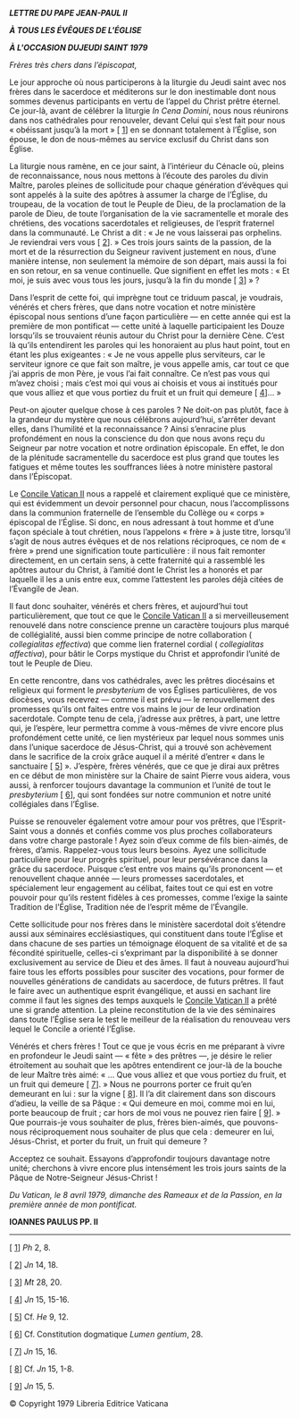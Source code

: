 ***LETTRE DU PAPE JEAN-PAUL II***

***À TOUS LES ÉVÊQUES DE L'ÉGLISE***

***À L'OCCASION DU******JEUDI SAINT 1979***

*Frères très chers dans l’épiscopat,*

Le jour approche où nous participerons à la liturgie du Jeudi saint avec nos frères dans le sacerdoce et méditerons sur le don inestimable dont nous sommes devenus participants en vertu de l’appel du Christ prêtre éternel. Ce jour-là, avant de célébrer la liturgie *In Cena Domini*, nous nous réunirons dans nos cathédrales pour renouveler, devant Celui qui s’est fait pour nous « obéissant jusqu’à la mort » [ [1](#_ftn1 "")] en se donnant totalement à l’Église, son épouse, le don de nous-mêmes au service exclusif du Christ dans son Église.

La liturgie nous ramène, en ce jour saint, à l’intérieur du Cénacle où, pleins de reconnaissance, nous nous mettons à l’écoute des paroles du divin Maître, paroles pleines de sollicitude pour chaque génération d’évêques qui sont appelés à la suite des apôtres à assumer la charge de l’Église, du troupeau, de la vocation de tout le Peuple de Dieu, de la proclamation de la parole de Dieu, de toute l’organisation de la vie sacramentelle et morale des chrétiens, des vocations sacerdotales et religieuses, de l’esprit fraternel dans la communauté. Le Christ a dit : « Je ne vous laisserai pas orphelins. Je reviendrai vers vous [ [2](#_ftn2 "")]. » Ces trois jours saints de la passion, de la mort et de la résurrection du Seigneur ravivent justement en nous, d’une manière intense, non seulement la mémoire de son départ, mais aussi la foi en son retour, en sa venue continuelle. Que signifient en effet les mots : « Et moi, je suis avec vous tous les jours, jusqu’à la fin du monde [ [3](#_ftn3 "")] » ?

Dans l’esprit de cette foi, qui imprègne tout ce triduum pascal, je voudrais, vénérés et chers frères, que dans notre vocation et notre ministère épiscopal nous sentions d’une façon particulière — en cette année qui est la première de mon pontificat — cette unité à laquelle participaient les Douze lorsqu’ils se trouvaient réunis autour du Christ pour la dernière Cène. C’est là qu’ils entendirent les paroles qui les honoraient au plus haut point, tout en étant les plus exigeantes : « Je ne vous appelle plus serviteurs, car le serviteur ignore ce que fait son maître, je vous appelle amis, car tout ce que j’ai appris de mon Père, je vous l’ai fait connaître. Ce n’est pas vous qui m’avez choisi ; mais c’est moi qui vous ai choisis et vous ai institués pour que vous alliez et que vous portiez du fruit et un fruit qui demeure [ [4](#_ftn4 "")]… »

Peut-on ajouter quelque chose à ces paroles ? Ne doit-on pas plutôt, face à la grandeur du mystère que nous célébrons aujourd’hui, s’arrêter devant elles, dans l’humilité et la reconnaissance ? Ainsi s’enracine plus profondément en nous la conscience du don que nous avons reçu du Seigneur par notre vocation et notre ordination épiscopale. En effet, le don de la plénitude sacramentelle du sacerdoce est plus grand que toutes les fatigues et même toutes les souffrances liées à notre ministère pastoral dans l’Épiscopat.

Le [Concile Vatican II](http://www.vatican.va/archive/hist_councils/ii_vatican_council/index_fr.htm) nous a rappelé et clairement expliqué que ce ministère, qui est évidemment un devoir personnel pour chacun, nous l’accomplissons dans la communion fraternelle de l’ensemble du Collège ou « corps » épiscopal de l’Église. Si donc, en nous adressant à tout homme et d’une façon spéciale à tout chrétien, nous l’appelons « frère » à juste titre, lorsqu’il s’agit de nous autres évêques et de nos relations réciproques, ce nom de « frère » prend une signification toute particulière : il nous fait remonter directement, en un certain sens, à cette fraternité qui a rassemblé les apôtres autour du Christ, à l’amitié dont le Christ les a honorés et par laquelle il les a unis entre eux, comme l’attestent les paroles déjà citées de l’Évangile de Jean.

Il faut donc souhaiter, vénérés et chers frères, et aujourd’hui tout particulièrement, que tout ce que le [Concile Vatican II](http://www.vatican.va/archive/hist_councils/ii_vatican_council/index_fr.htm) a si merveilleusement renouvelé dans notre conscience prenne un caractère toujours plus marqué de collégialité, aussi bien comme principe de notre collaboration ( *collegialitas effectiva*) que comme lien fraternel cordial ( *collegialitas affectiva*), pour bâtir le Corps mystique du Christ et approfondir l’unité de tout le Peuple de Dieu.

En cette rencontre, dans vos cathédrales, avec les prêtres diocésains et religieux qui forment le *presbyterium* de vos Églises particulières, de vos diocèses, vous recevrez — comme il est prévu — le renouvellement des promesses qu’ils ont faites entre vos mains le jour de leur ordination sacerdotale. Compte tenu de cela, j’adresse aux prêtres, à part, une lettre qui, je l’espère, leur permettra comme à vous-mêmes de vivre encore plus profondément cette unité, ce lien mystérieux par lequel nous sommes unis dans l’unique sacerdoce de Jésus-Christ, qui a trouvé son achèvement dans le sacrifice de la croix grâce auquel il a mérité d’entrer « dans le sanctuaire [ [5](#_ftn5 "")] ». J’espère, frères vénérés, que ce que je dirai aux prêtres en ce début de mon ministère sur la Chaire de saint Pierre vous aidera, vous aussi, à renforcer toujours davantage la communion et l’unité de tout le *presbyterium* [ [6](#_ftn6 "")], qui sont fondées sur notre communion et notre unité collégiales dans l’Église.

Puisse se renouveler également votre amour pour vos prêtres, que l’Esprit-Saint vous a donnés et confiés comme vos plus proches collaborateurs dans votre charge pastorale ! Ayez soin d’eux comme de fils bien-aimés, de frères, d’amis. Rappelez-vous tous leurs besoins. Ayez une sollicitude particulière pour leur progrès spirituel, pour leur persévérance dans la grâce du sacerdoce. Puisque c’est entre vos mains qu’ils prononcent — et renouvellent chaque année — leurs promesses sacerdotales, et spécialement leur engagement au célibat, faites tout ce qui est en votre pouvoir pour qu’ils restent fidèles à ces promesses, comme l’exige la sainte Tradition de l’Église, Tradition née de l’esprit même de l’Évangile.

Cette sollicitude pour nos frères dans le ministère sacerdotal doit s’étendre aussi aux séminaires ecclésiastiques, qui constituent dans toute l’Église et dans chacune de ses parties un témoignage éloquent de sa vitalité et de sa fécondité spirituelle, celles-ci s’exprimant par la disponibilité à se donner exclusivement au service de Dieu et des âmes. Il faut à nouveau aujourd’hui faire tous les efforts possibles pour susciter des vocations, pour former de nouvelles générations de candidats au sacerdoce, de futurs prêtres. Il faut le faire avec un authentique esprit évangélique, et aussi en sachant lire comme il faut les signes des temps auxquels le [Concile Vatican II](http://www.vatican.va/archive/hist_councils/ii_vatican_council/index_fr.htm) a prêté une si grande attention. La pleine reconstitution de la vie des séminaires dans toute l’Église sera le test le meilleur de la réalisation du renouveau vers lequel le Concile a orienté l’Église.

Vénérés et chers frères ! Tout ce que je vous écris en me préparant à vivre en profondeur le Jeudi saint — « fête » des prêtres —, je désire le relier étroitement au souhait que les apôtres entendirent ce jour-là de la bouche de leur Maître très aimé: « … Que vous alliez et que vous portiez du fruit, et un fruit qui demeure [ [7](#_ftn7 "")]. » Nous ne pourrons porter ce fruit qu’en demeurant en lui : sur la vigne [ [8](#_ftn8 "")]. Il l’a dit clairement dans son discours d’adieu, la veille de sa Pâque : « Qui demeure en moi, comme moi en lui, porte beaucoup de fruit ; car hors de moi vous ne pouvez rien faire [ [9](#_ftn9 "")]. » Que pourrais-je vous souhaiter de plus, frères bien-aimés, que pouvons-nous réciproquement nous souhaiter de plus que cela : demeurer en lui, Jésus-Christ, et porter du fruit, un fruit qui demeure ?

Acceptez ce souhait. Essayons d’approfondir toujours davantage notre unité; cherchons à vivre encore plus intensément les trois jours saints de la Pâque de Notre-Seigneur Jésus-Christ !

*Du Vatican, le 8 avril 1979, dimanche des Rameaux et de la Passion, en la première année de mon pontificat.*

**IOANNES PAULUS PP. II**

* * *

[ [1](#_ftnref1 "")] *Ph* 2, 8.

[ [2](#_ftnref2 "")] *Jn* 14, 18.

[ [3](#_ftnref3 "")] *Mt* 28, 20.

[ [4](#_ftnref4 "")] *Jn* 15, 15-16.

[ [5](#_ftnref5 "")] Cf. *He* 9, 12.

[ [6](#_ftnref6 "")] Cf. Constitution dogmatique *Lumen gentium*, 28.

[ [7](#_ftnref7 "")] *Jn* 15, 16.

[ [8](#_ftnref8 "")] Cf. *Jn* 15, 1-8.

[ [9](#_ftnref9 "")] *Jn* 15, 5.

© Copyright 1979 Libreria Editrice Vaticana